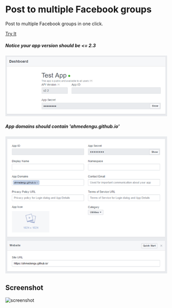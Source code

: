 Post to multiple Facebook groups
================================

Post to multiple Facebook groups in one click.

[Try It](https://ahmedengu.github.io/post-to-multiple-facebook-groups/)

##### Notice your app version should be <= 2.3
![appVersion](app%20version.PNG)

##### App domains should contain 'ahmedengu.github.io'
![appDomains](app%20domains.PNG)


## Screenshot

![screenshot](screenshot.png)
